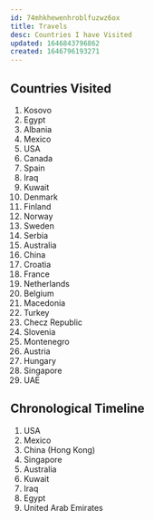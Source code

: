 ```yaml
---
id: 74mhkhewenhroblfuzwz6ox
title: Travels
desc: Countries I have Visited
updated: 1646843796862
created: 1646796193271
---
```

## Countries Visited

1. Kosovo
2. Egypt
3. Albania
4. Mexico
5. USA
6. Canada
7. Spain
8. Iraq
9. Kuwait
10. Denmark
11. Finland
12. Norway
13. Sweden
14. Serbia
15. Australia
16. China
17. Croatia
18. France
19. Netherlands
20. Belgium
21. Macedonia
22. Turkey
23. Checz Republic
24. Slovenia
25. Montenegro
26. Austria
27. Hungary
28. Singapore
29. UAE

## Chronological Timeline

1. USA
2. Mexico
3. China (Hong Kong)
4. Singapore
5. Australia
6. Kuwait
7. Iraq
8. Egypt
9. United Arab Emirates

